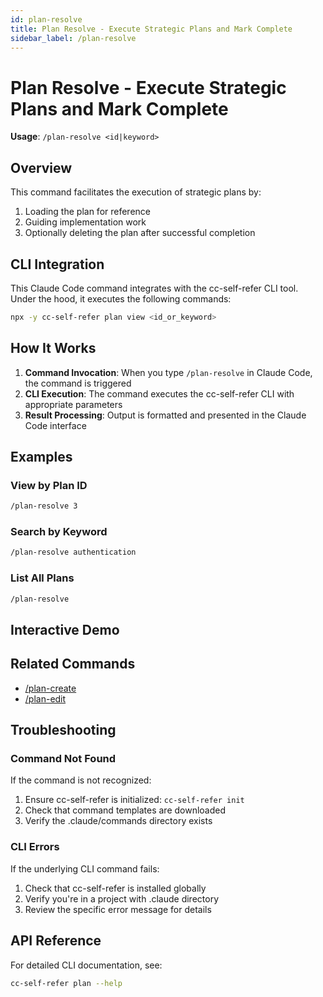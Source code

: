 ```yaml
---
id: plan-resolve
title: Plan Resolve - Execute Strategic Plans and Mark Complete
sidebar_label: /plan-resolve
---
```


# Plan Resolve - Execute Strategic Plans and Mark Complete

**Usage**: `/plan-resolve <id|keyword>`

## Overview

This command facilitates the execution of strategic plans by:
1. Loading the plan for reference
2. Guiding implementation work
3. Optionally deleting the plan after successful completion

## CLI Integration

This Claude Code command integrates with the cc-self-refer CLI tool. Under the hood, it executes the following commands:

```bash
npx -y cc-self-refer plan view <id_or_keyword>
```

## How It Works

1. **Command Invocation**: When you type `/plan-resolve` in Claude Code, the command is triggered
2. **CLI Execution**: The command executes the cc-self-refer CLI with appropriate parameters
3. **Result Processing**: Output is formatted and presented in the Claude Code interface

## Examples

### View by Plan ID

```bash
/plan-resolve 3
```

### Search by Keyword

```bash
/plan-resolve authentication
```

### List All Plans

```bash
/plan-resolve
```

## Interactive Demo

<CommandDemo command="plan-resolve" />

## Related Commands

- [/plan-create](/docs/commands/plan-create)
- [/plan-edit](/docs/commands/plan-edit)

## Troubleshooting

### Command Not Found

If the command is not recognized:

1. Ensure cc-self-refer is initialized: `cc-self-refer init`
2. Check that command templates are downloaded
3. Verify the .claude/commands directory exists

### CLI Errors

If the underlying CLI command fails:

1. Check that cc-self-refer is installed globally
2. Verify you're in a project with .claude directory
3. Review the specific error message for details

## API Reference

For detailed CLI documentation, see:

```bash
cc-self-refer plan --help
```
